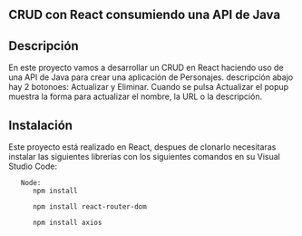 ## CRUD con React consumiendo una API de Java
## Descripción
En este proyecto vamos a desarrollar un CRUD en React haciendo uso de una API de Java para crear una aplicación de Personajes. 
descripción abajo hay 2 botonoes: Actualizar y Eliminar. Cuando se pulsa Actualizar el popup muestra la forma para actualizar el nombre, la URL o la descripción.




## Instalación
Este proyecto está realizado en React, despues de clonarlo necesitaras instalar las siguientes librerías con los siguientes comandos en su Visual Studio Code:

```
   Node:
      npm install

      npm install react-router-dom
      
      npm install axios
      
```
